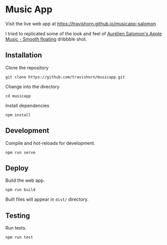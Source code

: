 # Music App

Visit the live web app at https://travishorn.github.io/musicapp-salomon

I tried to replicated some of the look and feel of
[Aurélien Salomon's Apple Music - Smooth floating](https://dribbble.com/shots/5527602-Apple-Music-Smooth-floating)
dribbble shot.

## Installation

Clone the repository

```
git clone https://github.com/travishorn/musicapp.git
```

Change into the directory

```
cd musicapp
```

Install dependencies

```
npm install
```

## Development

Compile and hot-reloads for development.

```
npm run serve
```

## Deploy

Build the web app.

```
npm run build
```

Built files will appear in `dist/` directory.

## Testing

Run tests.

```
npm run test
```
